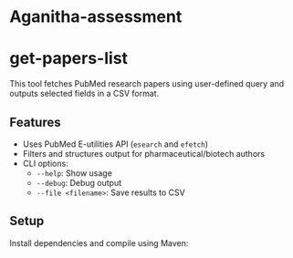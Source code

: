 # Aganitha-assessment

# get-papers-list

This tool fetches PubMed research papers using user-defined query and outputs selected fields in a CSV format.

## Features
- Uses PubMed E-utilities API (`esearch` and `efetch`)
- Filters and structures output for pharmaceutical/biotech authors
- CLI options:
  - `--help`: Show usage
  - `--debug`: Debug output
  - `--file <filename>`: Save results to CSV

## Setup
Install dependencies and compile using Maven:
